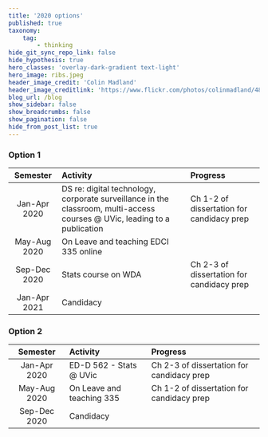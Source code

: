 ```yaml
---
title: '2020 options'
published: true
taxonomy:
    tag:
        - thinking
hide_git_sync_repo_link: false
hide_hypothesis: true
hero_classes: 'overlay-dark-gradient text-light'
hero_image: ribs.jpeg
header_image_credit: 'Colin Madland'
header_image_creditlink: 'https://www.flickr.com/photos/colinmadland/48077384716/in/datetaken/'
blog_url: /blog
show_sidebar: false
show_breadcrumbs: false
show_pagination: false
hide_from_post_list: true
---
```


### Option 1

| Semester | Activity | Progress |
|:---:|:---|:---|
|Jan-Apr 2020   | DS re: digital technology, corporate surveillance in the classroom, multi-access courses @ UVic, leading to a publication   | Ch 1-2 of dissertation for candidacy prep |
|May-Aug 2020   | On Leave and teaching EDCI 335 online  |
|Sep-Dec 2020   | Stats course on WDA   | Ch 2-3 of dissertation for candidacy prep|
|Jan-Apr 2021   | Candidacy  |   |

### Option 2

| Semester | Activity | Progress |
|:---:|:---|:---|
|Jan-Apr 2020   | ED-D 562 - Stats @ UVic  | Ch 2-3 of dissertation for candidacy prep  |
|May-Aug 2020   |On Leave and teaching 335   | Ch 1-2 of dissertation for candidacy prep   |
|Sep-Dec 2020   | Candidacy   |   |
